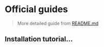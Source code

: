 # Official guides

> More detailed guide from [README.md](https://github.com/devisle/advanced-react-cli/blob/master/README.md)

## Installation tutorial...